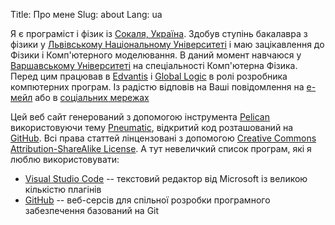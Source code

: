 Title: Про мене
Slug: about
Lang: ua

Я є програміст і фізик із [Сокаля, Україна](https://uk.wikipedia.org/wiki/Сокаль). Здобув ступінь бакалавра з фізики у [Львівському Національному Університеті](http://www.lnu.edu.ua/) і маю зацікавлення до Фізики і Комп'ютерного моделювання. В даний момент навчаюся у [Варшавському Університеті](https://www.uw.edu.pl/) на спеціальності Комп'ютерна Фізика. Перед цим працював в [Edvantis](https://www.edvantis.com/) і [Global Logic](https://www.globallogic.com/) в ролі розробника компютерних програм. Із радістю відповів на Ваші повідомлення на [е-мейл](mailto:oleg.kmechak@gmail.com) або в [соціальних мережах](https://www.facebook.com/profile.php?id=100005110871470)

Цей веб сайт генерований з допомогою інструмента [Pelican](http://getpelican.com) використовуючи тему [Pneumatic](https://github.com/iKevinY/pneumatic), відкритий код розташований на [GitHub](https://github.com/ofcrashbash/pneumatic_upd). Всі права статтей лінцензовані з допомогою [Creative Commons Attribution-ShareAlike License](http://creativecommons.org/licenses/by-sa/4.0/). А тут невеличкий список програм, які я люблю використовувати:

- [Visual Studio Code](https://code.visualstudio.com/) -- текстовий редактор від Microsoft із великою кількістю плагінів
- [GitHub](https://github.com) -- веб-серсів для спільної розробки програмного забезпечення базований на Git

